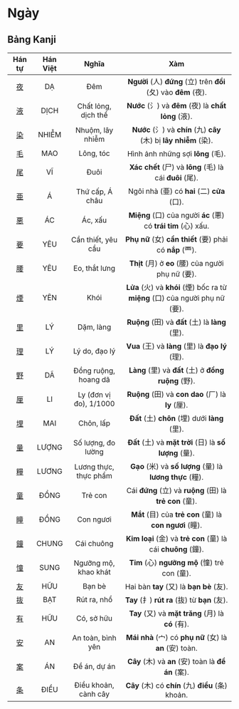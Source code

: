 <link href="styles.css" rel="stylesheet">

# Ngày

## Bảng Kanji

| Hán tự | Hán Việt | Nghĩa | Xàm |
| :---: | :---: | :---: | :---: |
| [<span class="stroke-order">夜</span>](https://mazii.net/vi-VN/search/kanji/javi/%E5%A4%9C) | DẠ | Đêm | **Người** (人) **đứng** (立) trên **đồi** (夂) vào **đêm** (夜). |
| [<span class="stroke-order">液</span>](https://mazii.net/vi-VN/search/kanji/javi/%E6%B6%B2) | DỊCH | Chất lỏng, dịch thể | **Nước** (氵) và **đêm** (夜) là **chất lỏng** (液). |
| [<span class="stroke-order">染</span>](https://mazii.net/vi-VN/search/kanji/javi/%E6%9F%93) | NHIỄM | Nhuộm, lây nhiễm | **Nước** (氵) và **chín** (九) **cây** (木) bị **lây nhiễm** (染). |
| [<span class="stroke-order">毛</span>](https://mazii.net/vi-VN/search/kanji/javi/%E6%AF%9B) | MAO | Lông, tóc | Hình ảnh những sợi **lông** (毛). |
| [<span class="stroke-order">尾</span>](https://mazii.net/vi-VN/search/kanji/javi/%E5%B0%BE) | VĨ | Đuôi | **Xác chết** (尸) và **lông** (毛) là cái **đuôi** (尾). |
| [<span class="stroke-order">亜</span>](https://mazii.net/vi-VN/search/kanji/javi/%E4%BA%9C) | Á | Thứ cấp, Á châu | Ngôi nhà (亜) có **hai** (二) **cửa** (口). |
| [<span class="stroke-order">悪</span>](https://mazii.net/vi-VN/search/kanji/javi/%E6%82%AA) | ÁC | Ác, xấu | **Miệng** (口) của người **ác** (悪) có **trái tim** (心) xấu. |
| [<span class="stroke-order">要</span>](https://mazii.net/vi-VN/search/kanji/javi/%E8%A6%81) | YÊU | Cần thiết, yêu cầu | **Phụ nữ** (女) **cần thiết** (要) phải có **nắp** (覀). |
| [<span class="stroke-order">腰</span>](https://mazii.net/vi-VN/search/kanji/javi/%E8%85%B0) | YÊU | Eo, thắt lưng | **Thịt** (月) ở **eo** (腰) của người phụ nữ (要). |
| [<span class="stroke-order">煙</span>](https://mazii.net/vi-VN/search/kanji/javi/%E7%85%99) | YÊN | Khói | **Lửa** (火) và **khói** (煙) bốc ra từ **miệng** (口) của người phụ nữ (要). |
| [<span class="stroke-order">里</span>](https://mazii.net/vi-VN/search/kanji/javi/%E9%87%8C) | LÝ | Dặm, làng | **Ruộng** (田) và **đất** (土) là **làng** (里). |
| [<span class="stroke-order">理</span>](https://mazii.net/vi-VN/search/kanji/javi/%E7%90%86) | LÝ | Lý do, đạo lý | **Vua** (王) và **làng** (里) là **đạo lý** (理). |
| [<span class="stroke-order">野</span>](https://mazii.net/vi-VN/search/kanji/javi/%E9%87%8E) | DÃ | Đồng ruộng, hoang dã | **Làng** (里) và **đất** (土) ở **đồng ruộng** (野). |
| [<span class="stroke-order">厘</span>](https://mazii.net/vi-VN/search/kanji/javi/%E5%8E%98) | LI | Ly (đơn vị đo), 1/1000 | **Ruộng** (田) và **con dao** (厂) là **ly** (厘). |
| [<span class="stroke-order">埋</span>](https://mazii.net/vi-VN/search/kanji/javi/%E5%9F%8B) | MAI | Chôn, lấp | **Đất** (土) **chôn** (埋) dưới **làng** (里). |
| [<span class="stroke-order">量</span>](https://mazii.net/vi-VN/search/kanji/javi/%E9%87%8F) | LƯỢNG | Số lượng, đo lường | **Đất** (土) và **mặt trời** (日) là **số lượng** (量). |
| [<span class="stroke-order">糧</span>](https://mazii.net/vi-VN/search/kanji/javi/%E7%B3%A7) | LƯƠNG | Lương thực, thực phẩm | **Gạo** (米) và **số lượng** (量) là **lương thực** (糧). |
| [<span class="stroke-order">童</span>](https://mazii.net/vi-VN/search/kanji/javi/%E7%AB%A5) | ĐỒNG | Trẻ con | Cái **đứng** (立) và **ruộng** (田) là **trẻ con** (童). |
| [<span class="stroke-order">瞳</span>](https://mazii.net/vi-VN/search/kanji/javi/%E7%9E%B3) | ĐỒNG | Con ngươi | **Mắt** (目) của **trẻ con** (童) là **con ngươi** (瞳). |
| [<span class="stroke-order">鐘</span>](https://mazii.net/vi-VN/search/kanji/javi/%E9%90%98) | CHUNG | Cái chuông | **Kim loại** (金) và **trẻ con** (童) là cái **chuông** (鐘). |
| [<span class="stroke-order">憧</span>](https://mazii.net/vi-VN/search/kanji/javi/%E6%86%A7) | SUNG | Ngưỡng mộ, khao khát | **Tim** (心) **ngưỡng mộ** (憧) trẻ con (童). |
| [<span class="stroke-order">友</span>](https://mazii.net/vi-VN/search/kanji/javi/%E5%8F%8B) | HỮU | Bạn bè | Hai bàn **tay** (又) là **bạn bè** (友). |
| [<span class="stroke-order">抜</span>](https://mazii.net/vi-VN/search/kanji/javi/%E6%8A%9C) | BẠT | Rút ra, nhổ | **Tay** (扌) **rút ra** (抜) từ **bạn** (友). |
| [<span class="stroke-order">有</span>](https://mazii.net/vi-VN/search/kanji/javi/%E6%9C%89) | HỮU | Có, sở hữu | **Tay** (又) và **mặt trăng** (月) là **có** (有). |
| [<span class="stroke-order">安</span>](https://mazii.net/vi-VN/search/kanji/javi/%E5%AE%89) | AN | An toàn, bình yên | **Mái nhà** (宀) có **phụ nữ** (女) là **an** (安) toàn. |
| [<span class="stroke-order">案</span>](https://mazii.net/vi-VN/search/kanji/javi/%E6%A1%88) | ÁN | Đề án, dự án | **Cây** (木) và **an** (安) toàn là **đề án** (案). |
| [<span class="stroke-order">条</span>](https://mazii.net/vi-VN/search/kanji/javi/%E6%9D%A1) | ĐIỀU | Điều khoản, cành cây | **Cây** (木) có **chín** (九) **điều** (条) khoản. |


